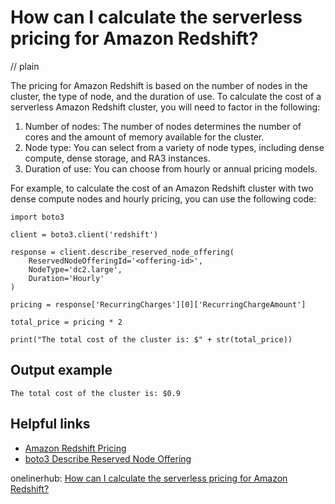 # How can I calculate the serverless pricing for Amazon Redshift?
// plain

The pricing for Amazon Redshift is based on the number of nodes in the cluster, the type of node, and the duration of use. To calculate the cost of a serverless Amazon Redshift cluster, you will need to factor in the following:

1. Number of nodes: The number of nodes determines the number of cores and the amount of memory available for the cluster.
2. Node type: You can select from a variety of node types, including dense compute, dense storage, and RA3 instances.
3. Duration of use: You can choose from hourly or annual pricing models.

For example, to calculate the cost of an Amazon Redshift cluster with two dense compute nodes and hourly pricing, you can use the following code:

```
import boto3

client = boto3.client('redshift')

response = client.describe_reserved_node_offering(
    ReservedNodeOfferingId='<offering-id>',
    NodeType='dc2.large',
    Duration='Hourly'
)

pricing = response['RecurringCharges'][0]['RecurringChargeAmount']

total_price = pricing * 2

print("The total cost of the cluster is: $" + str(total_price))
```

## Output example

```
The total cost of the cluster is: $0.9
```

## Helpful links
- [Amazon Redshift Pricing](https://aws.amazon.com/redshift/pricing/)
- [boto3 Describe Reserved Node Offering](https://boto3.amazonaws.com/v1/documentation/api/latest/reference/services/redshift.html#Redshift.Client.describe_reserved_node_offering)

onelinerhub: [How can I calculate the serverless pricing for Amazon Redshift?](https://onelinerhub.com/amazon-redshift/how-can-i-calculate-the-serverless-pricing-for-amazon-redshift)